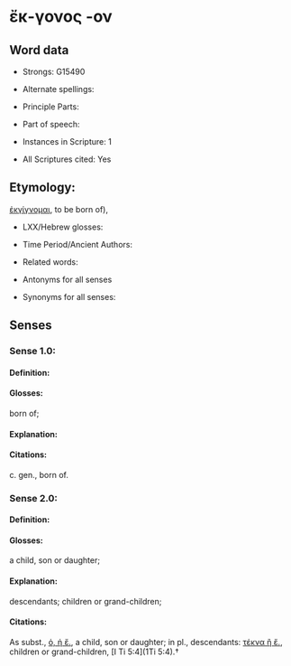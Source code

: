 # ἔκ-γονος -ον

<!-- Status: S2=NeedsEdits -->
<!-- Lexica used for edits:   -->

## Word data

* Strongs: G15490

* Alternate spellings:



* Principle Parts: 


* Part of speech: 


* Instances in Scripture: 1

* All Scriptures cited: Yes

## Etymology: 

[ἐκγίγνομαι](), to be born of), 

* LXX/Hebrew glosses: 


* Time Period/Ancient Authors: 


* Related words: 

* Antonyms for all senses

* Synonyms for all senses: 


## Senses 


### Sense  1.0: 

#### Definition: 

#### Glosses: 

born of; 

#### Explanation: 


#### Citations: 

c. gen., born of. 

### Sense  2.0: 

#### Definition: 

#### Glosses: 

a child, son or daughter; 

#### Explanation: 

descendants; 
children or grand-children; 

#### Citations: 

As subst., [ὁ, ἡ ἔ.](), a child, son or daughter; in pl., descendants: [τέκνα ἢ ἔ.](), children or grand-children, [I Ti 5:4](1Ti 5:4).†
